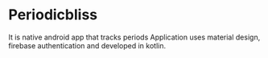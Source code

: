 # Periodicbliss
It is native android app that tracks periods
Application uses material design, firebase authentication and developed in kotlin.

